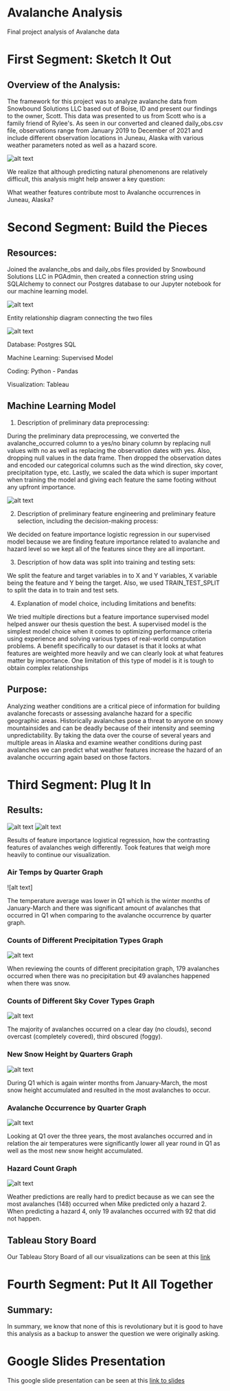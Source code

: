 # Avalanche Analysis
Final project analysis of Avalanche data

# First Segment: Sketch It Out

## Overview of the Analysis:

The framework for this project was to analyze avalanche data from Snowbound Solutions LLC based out of Boise, ID and present our findings to the owner, Scott. This data was presented to us from Scott who is a family friend of Rylee's. As seen in our converted and cleaned daily_obs.csv file, observations range from January 2019 to December of 2021 and include different observation locations in Juneau, Alaska with various weather parameters noted as well as a hazard score. 

![alt text](https://github.com/lyozamp/avalanche_analysis/blob/main/images/Daily_Obs_Table.png)

We realize that although predicting natural phenomenons are relatively difficult, this analysis might help answer a key question: 

What weather features contribute most to Avalanche occurrences in Juneau, Alaska?

# Second Segment: Build the Pieces

## Resources:

Joined the avalanche_obs and daily_obs files provided by Snowbound Solutions LLC in PGAdmin, then created a connection string using SQLAlchemy to connect our Postgres database to our Jupyter notebook for our machine learning model.

![alt text](https://github.com/lyozamp/avalanche_analysis/blob/main/images/Table_Merge_Code.png)

Entity relationship diagram connecting the two files

![alt text](https://github.com/lyozamp/avalanche_analysis/blob/ryleejensen/Avalanche_ERD.png)

Database: Postgres SQL

Machine Learning: Supervised Model

Coding: Python - Pandas

Visualization: Tableau

## Machine Learning Model

1. Description of preliminary data preprocessing:

During the preliminary data preprocessing, we converted the avalanche_occurred column to a yes/no binary column by replacing null values with no as well as replacing the observation dates with yes. Also, dropping null values in the data frame. Then dropped the observation dates and encoded our categorical columns such as the wind direction, sky cover, precipitation type, etc. Lastly, we scaled the data which is super important when training the model and giving each feature the same footing without any upfront importance.

![alt text](https://github.com/lyozamp/avalanche_analysis/blob/main/images/Clean_data.png)

2. Description of preliminary feature engineering and preliminary feature selection, including the decision-making process:

We decided on feature importance logistic regression in our supervised model because we are finding feature importance related to avalanche and hazard level so we kept all of the features since they are all important. 

3. Description of how data was split into training and testing sets:

We split the feature and target variables in to X and Y variables, X variable being the feature and Y being the target. Also, we used TRAIN_TEST_SPLIT to split the data in to train and test sets.

4. Explanation of model choice, including limitations and benefits:

We tried multiple directions but a feature importance supervised model helped answer our thesis question the best. A supervised model is the simplest model choice when it comes to optimizing performance criteria using experience and solving various types of real-world computation problems. A benefit specifically to our dataset is that it looks at what features are weighted more heavily and we can clearly look at what features matter by importance. One limitation of this type of model is it is tough to obtain complex relationships

## Purpose:

Analyzing weather conditions are a critical piece of information for building avalanche forecasts or assessing avalanche hazard for a specific geographic areas. Historically avalanches pose a threat to anyone on snowy mountainsides and can be deadly because of their intensity and seeming unpredictability. By taking the data over the course of several years and multiple areas in Alaska and examine weather conditions during past avalanches we can predict what weather features increase the hazard of an avalanche occurring again based on those factors. 

# Third Segment: Plug It In

## Results: 

![alt text](https://github.com/lyozamp/avalanche_analysis/blob/main/images/FI_Logistic_Regression.png)
![alt text](https://github.com/lyozamp/avalanche_analysis/blob/main/images/FI_Logistic_Regression_Summary.png)

Results of feature importance logistical regression, how the contrasting features of avalanches weigh differently. Took features that weigh more heavily to continue our visualization. 

### Air Temps by Quarter Graph

![alt text]

The temperature average was lower in Q1 which is the winter months of January-March and there was significant amount of avalanches that occurred in Q1 when comparing to the avalanche occurrence by quarter graph.

### Counts of Different Precipitation Types Graph

![alt text](https://github.com/lyozamp/avalanche_analysis/blob/main/images/Counts_of_Precip_Type.png)

When reviewing the counts of different precipitation graph, 179 avalanches occurred when there was no precipitation but 49 avalanches happened when there was snow.

### Counts of Different Sky Cover Types Graph

![alt text](https://github.com/lyozamp/avalanche_analysis/blob/main/images/Sky_cover.png)

The majority of avalanches occurred on a clear day (no clouds), second overcast (completely covered), third obscured (foggy).

### New Snow Height by Quarters Graph

![alt text](https://github.com/lyozamp/avalanche_analysis/blob/main/images/NewSnowHeight_byQuarter.png)

During Q1 which is again winter months from January-March, the most snow height accumulated and resulted in the most avalanches to occur. 

### Avalanche Occurrence by Quarter Graph

![alt text](https://github.com/lyozamp/avalanche_analysis/blob/main/images/Avalanche_Occurance_Quarterly.png)

Looking at Q1 over the three years, the most avalanches occurred and in relation the air temperatures were significantly lower all year round in Q1 as well as the most new snow height accumulated. 

### Hazard Count Graph

![alt text](https://github.com/lyozamp/avalanche_analysis/blob/main/images/Hazard_count.png)

Weather predictions are really hard to predict because as we can see the most avalanches (148) occurred when Mike predicted only a hazard 2. When predicting a hazard 4, only 19 avalanches occurred with 92 that did not happen. 

## Tableau Story Board

Our Tableau Story Board of all our visualizations can be seen at this [link](https://public.tableau.com/app/profile/rylee.jensen/viz/Avalanche_Analysis/AvalancheAnalysis?publish=yes)

# Fourth Segment: Put It All Together

## Summary:
In summary, we know that none of this is revolutionary but it is good to have this analysis as a backup to answer the question we were originally asking. 

# Google Slides Presentation

This google slide presentation can be seen at this [link to slides](https://github.com/lyozamp/avalanche_analysis/blob/main/Avalanche_Presentation.pdf)
